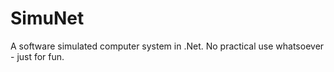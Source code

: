# SimuNet
A software simulated computer system in .Net. No practical use whatsoever - just for fun.
